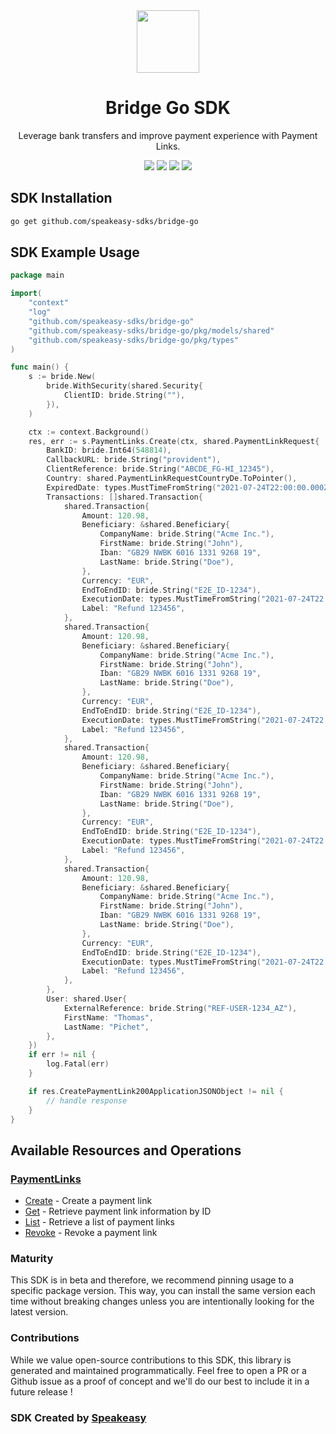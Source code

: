 <div align="center">
    <picture>
        <source srcset="https://user-images.githubusercontent.com/6267663/232034887-48fd151e-8ba5-466f-99bf-8c67aeeec0de.png" media="(prefers-color-scheme: dark)" width="100">
        <img src="https://user-images.githubusercontent.com/6267663/232034887-48fd151e-8ba5-466f-99bf-8c67aeeec0de.png" width="100">
    </picture>
    <h1>Bridge Go SDK</h1>
   <p>Leverage bank transfers and improve payment experience with Payment Links.</p>
   <a href="https://docs.bridgeapi.io/docs"><img src="https://img.shields.io/static/v1?label=Docs&message=API Ref&color=5444e4&style=for-the-badge" /></a>
   <a href="https://github.com/speakeasy-sdks/bridge-go/actions"><img src="https://img.shields.io/github/actions/workflow/status/speakeasy-sdks/bridge-go/speakeasy_sdk_generation.yml?style=for-the-badge" /></a>
  <a href="https://opensource.org/licenses/MIT"><img src="https://img.shields.io/badge/License-MIT-blue.svg?style=for-the-badge" /></a>
  <a href="https://github.com/speakeasy-sdks/bridge-go/releases"><img src="https://img.shields.io/github/v/release/speakeasy-sdks/bridge-go?sort=semver&style=for-the-badge" /></a>
</div>


<!-- Start SDK Installation -->
## SDK Installation

```bash
go get github.com/speakeasy-sdks/bridge-go
```
<!-- End SDK Installation -->

## SDK Example Usage
<!-- Start SDK Example Usage -->
```go
package main

import(
	"context"
	"log"
	"github.com/speakeasy-sdks/bridge-go"
	"github.com/speakeasy-sdks/bridge-go/pkg/models/shared"
	"github.com/speakeasy-sdks/bridge-go/pkg/types"
)

func main() {
    s := bride.New(
        bride.WithSecurity(shared.Security{
            ClientID: bride.String(""),
        }),
    )

    ctx := context.Background()
    res, err := s.PaymentLinks.Create(ctx, shared.PaymentLinkRequest{
        BankID: bride.Int64(548814),
        CallbackURL: bride.String("provident"),
        ClientReference: bride.String("ABCDE_FG-HI_12345"),
        Country: shared.PaymentLinkRequestCountryDe.ToPointer(),
        ExpiredDate: types.MustTimeFromString("2021-07-24T22:00:00.000Z"),
        Transactions: []shared.Transaction{
            shared.Transaction{
                Amount: 120.98,
                Beneficiary: &shared.Beneficiary{
                    CompanyName: bride.String("Acme Inc."),
                    FirstName: bride.String("John"),
                    Iban: "GB29 NWBK 6016 1331 9268 19",
                    LastName: bride.String("Doe"),
                },
                Currency: "EUR",
                EndToEndID: bride.String("E2E_ID-1234"),
                ExecutionDate: types.MustTimeFromString("2021-07-24T22:00:00.000Z"),
                Label: "Refund 123456",
            },
            shared.Transaction{
                Amount: 120.98,
                Beneficiary: &shared.Beneficiary{
                    CompanyName: bride.String("Acme Inc."),
                    FirstName: bride.String("John"),
                    Iban: "GB29 NWBK 6016 1331 9268 19",
                    LastName: bride.String("Doe"),
                },
                Currency: "EUR",
                EndToEndID: bride.String("E2E_ID-1234"),
                ExecutionDate: types.MustTimeFromString("2021-07-24T22:00:00.000Z"),
                Label: "Refund 123456",
            },
            shared.Transaction{
                Amount: 120.98,
                Beneficiary: &shared.Beneficiary{
                    CompanyName: bride.String("Acme Inc."),
                    FirstName: bride.String("John"),
                    Iban: "GB29 NWBK 6016 1331 9268 19",
                    LastName: bride.String("Doe"),
                },
                Currency: "EUR",
                EndToEndID: bride.String("E2E_ID-1234"),
                ExecutionDate: types.MustTimeFromString("2021-07-24T22:00:00.000Z"),
                Label: "Refund 123456",
            },
            shared.Transaction{
                Amount: 120.98,
                Beneficiary: &shared.Beneficiary{
                    CompanyName: bride.String("Acme Inc."),
                    FirstName: bride.String("John"),
                    Iban: "GB29 NWBK 6016 1331 9268 19",
                    LastName: bride.String("Doe"),
                },
                Currency: "EUR",
                EndToEndID: bride.String("E2E_ID-1234"),
                ExecutionDate: types.MustTimeFromString("2021-07-24T22:00:00.000Z"),
                Label: "Refund 123456",
            },
        },
        User: shared.User{
            ExternalReference: bride.String("REF-USER-1234_AZ"),
            FirstName: "Thomas",
            LastName: "Pichet",
        },
    })
    if err != nil {
        log.Fatal(err)
    }

    if res.CreatePaymentLink200ApplicationJSONObject != nil {
        // handle response
    }
}
```
<!-- End SDK Example Usage -->

<!-- Start SDK Available Operations -->
## Available Resources and Operations


### [PaymentLinks](docs/paymentlinks/README.md)

* [Create](docs/paymentlinks/README.md#create) - Create a payment link
* [Get](docs/paymentlinks/README.md#get) - Retrieve payment link information by ID
* [List](docs/paymentlinks/README.md#list) - Retrieve a list of payment links
* [Revoke](docs/paymentlinks/README.md#revoke) - Revoke a payment link
<!-- End SDK Available Operations -->

### Maturity

This SDK is in beta and therefore, we recommend pinning usage to a specific package version.
This way, you can install the same version each time without breaking changes unless you are intentionally
looking for the latest version.

### Contributions

While we value open-source contributions to this SDK, this library is generated and maintained programmatically.
Feel free to open a PR or a Github issue as a proof of concept and we'll do our best to include it in a future release !

### SDK Created by [Speakeasy](https://docs.speakeasyapi.dev/docs/using-speakeasy/client-sdks)
